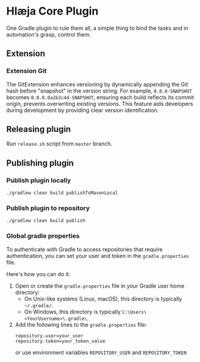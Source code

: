 # Hlæja Core Plugin

One Gradle plugin to rule them all, a simple thing to bind the tasks and in automation's grasp, control them.

## Extension

### Extension Git

The GitExtension enhances versioning by dynamically appending the Git hash before "snapshot" in the version string. For example, `0.0.0-SNAPSHOT` becomes `0.0.0.0a2b3c4d-SNAPSHOT`, ensuring each build reflects its commit origin, prevents overwriting existing versions. This feature aids developers during development by providing clear version identification.

## Releasing plugin

Run `release.sh` script from `master` branch.

## Publishing plugin

### Publish plugin locally

```shell
./gradlew clean build publishToMavenLocal
```

### Publish plugin to repository

```shell
./gradlew clean build publish
```

### Global gradle properties

To authenticate with Gradle to access repositories that require authentication, you can set your user and token in the `gradle.properties` file.

Here's how you can do it:

1. Open or create the `gradle.properties` file in your Gradle user home directory:
    - On Unix-like systems (Linux, macOS), this directory is typically `~/.gradle/`.
    - On Windows, this directory is typically `C:\Users\<YourUsername>\.gradle\`.
2. Add the following lines to the `gradle.properties` file:
    ```properties
    repository.user=your_user
    repository.token=your_token_value
    ```
   or use environment variables `REPOSITORY_USER` and `REPOSITORY_TOKEN`
